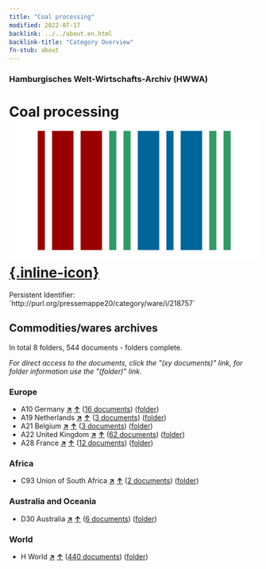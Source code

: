 ```yaml
---
title: "Coal processing"
modified: 2022-07-17
backlink: ../../about.en.html
backlink-title: "Category Overview"
fn-stub: about
---
```


### Hamburgisches Welt-Wirtschafts-Archiv (HWWA)

# Coal processing &#160; [![Wikidata](/images/Wikidata-logo.svg "Wikidata"){.inline-icon}](http://www.wikidata.org/entity/Q1260482)

<div class="hint">Persistent Identifier: `http://purl.org/pressemappe20/category/ware/i/218757`</div>







## Commodities/wares archives





In total 8 folders, 544 documents - folders complete.

_For direct access to the documents, click the "(xy documents)" link, for folder information use the "(folder)" link._



### Europe

- A10 Germany [**&nearr;**](../../../geo/i/126128/about.en.html "Germany (all folders)") [**&uarr;**](../../../geo/about.en.html#A10 "Country category system") (<a href="https://pm20.zbw.eu/iiifview/folder/wa/218757,126128" title="about: Coal processing : Germany" target="_blank">16 documents</a>) ([folder](../../../../folder/wa/2187xx/218757/1261xx/126128/about.en.html))
- A19 Netherlands [**&nearr;**](../../../geo/i/140970/about.en.html "Netherlands (all folders)") [**&uarr;**](../../../geo/about.en.html#A19 "Country category system") (<a href="https://pm20.zbw.eu/iiifview/folder/wa/218757,140970" title="about: Coal processing : Netherlands" target="_blank">3 documents</a>) ([folder](../../../../folder/wa/2187xx/218757/1409xx/140970/about.en.html))
- A21 Belgium [**&nearr;**](../../../geo/i/140972/about.en.html "Belgium (all folders)") [**&uarr;**](../../../geo/about.en.html#A21 "Country category system") (<a href="https://pm20.zbw.eu/iiifview/folder/wa/218757,140972" title="about: Coal processing : Belgium" target="_blank">3 documents</a>) ([folder](../../../../folder/wa/2187xx/218757/1409xx/140972/about.en.html))
- A22 United Kingdom [**&nearr;**](../../../geo/i/140974/about.en.html "United Kingdom (all folders)") [**&uarr;**](../../../geo/about.en.html#A22 "Country category system") (<a href="https://pm20.zbw.eu/iiifview/folder/wa/218757,140974" title="about: Coal processing : United Kingdom" target="_blank">62 documents</a>) ([folder](../../../../folder/wa/2187xx/218757/1409xx/140974/about.en.html))
- A28 France [**&nearr;**](../../../geo/i/140982/about.en.html "France (all folders)") [**&uarr;**](../../../geo/about.en.html#A28 "Country category system") (<a href="https://pm20.zbw.eu/iiifview/folder/wa/218757,140982" title="about: Coal processing : France" target="_blank">12 documents</a>) ([folder](../../../../folder/wa/2187xx/218757/1409xx/140982/about.en.html))

### Africa

- C93 Union of South Africa [**&nearr;**](../../../geo/i/141454/about.en.html "Union of South Africa (all folders)") [**&uarr;**](../../../geo/about.en.html#C93 "Country category system") (<a href="https://pm20.zbw.eu/iiifview/folder/wa/218757,141454" title="about: Coal processing : Union of South Africa" target="_blank">2 documents</a>) ([folder](../../../../folder/wa/2187xx/218757/1414xx/141454/about.en.html))

### Australia and Oceania

- D30 Australia [**&nearr;**](../../../geo/i/141621/about.en.html "Australia (all folders)") [**&uarr;**](../../../geo/about.en.html#D30 "Country category system") (<a href="https://pm20.zbw.eu/iiifview/folder/wa/218757,141621" title="about: Coal processing : Australia" target="_blank">6 documents</a>) ([folder](../../../../folder/wa/2187xx/218757/1416xx/141621/about.en.html))

### World

- H World [**&nearr;**](../../../geo/i/141728/about.en.html "World (all folders)") [**&uarr;**](../../../geo/about.en.html#H "Country category system") (<a href="https://pm20.zbw.eu/iiifview/folder/wa/218757,141728" title="about: Coal processing : World" target="_blank">440 documents</a>) ([folder](../../../../folder/wa/2187xx/218757/1417xx/141728/about.en.html))








